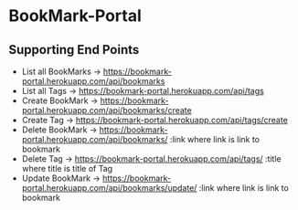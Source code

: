 # BookMark-Portal

## Supporting End Points

* List all BookMarks -> https://bookmark-portal.herokuapp.com/api/bookmarks
* List all Tags -> https://bookmark-portal.herokuapp.com/api/tags
* Create BookMark -> https://bookmark-portal.herokuapp.com/api/bookmarks/create
* Create Tag -> https://bookmark-portal.herokuapp.com/api/tags/create
* Delete BookMark -> https://bookmark-portal.herokuapp.com/api/bookmarks/ :link where link is link to bookmark
* Delete Tag -> https://bookmark-portal.herokuapp.com/api/tags/ :title where title is title of Tag
* Update BookMark -> https://bookmark-portal.herokuapp.com/api/bookmarks/update/ :link where link is link to bookmark


